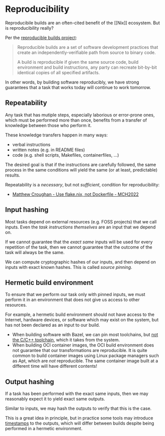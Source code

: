 # Reproducibility

Reproducibile builds are an often-cited benefit of the [[Nix]] ecosystem. But is reproducibility really?

Per the [reproducible builds project](https://reproducible-builds.org/):

> Reproducible builds are a set of software development practices that create an independently-verifiable path from source to binary code.
>
> A build is reproducible if given the same source code, build environment and build instructions, any party can recreate bit-by-bit identical copies of all specified artifacts.

In other words, by building software reproducibly, we have strong guarantees that a task that works today will continue to work tomorrow.

## Repeatability

Any task that has mutiple steps, especially laborious or error-prone ones, which must be performed more than once, benefits from a transfer of knowledge between those who perform it.

These knowledge transfers happen in many ways:
 - verbal instructions
 - written notes (e.g. in README files)
 - code (e.g. shell scripts, Makefiles, containerfiles, ...)

The desired goal is that if the instructions are carefully followed, the same process in the same conditions will yield the same (or at least, predictable) results.

Repeatability is a *necessary*, but not *sufficient*, condition for reproducibility:
 - [Matthew Croughan - Use flake.nix, not Dockerfile - MCH2022](https://youtu.be/0uixRE8xlbY)

## Input hashing

Most tasks depend on external resources (e.g. FOSS projects) that we call inputs.
Even the *task instructions themselves* are an input that we depend on.

If we cannot guarantee that the *exact same* inputs will be used for every repetition of the task, then we cannot guarantee that the outcome of the task will always be the same.

We can compute cryptographic hashes of our inputs, and then depend on inputs with exact known hashes.
This is called *source pinning*.

## Hermetic build environment

To ensure that we perform our task only with pinned inputs, we must perform it in an environment that does not give us access to other resources.

For example, a hermetic build environment should not have access to the Internet, hardware devices, or software which may exist on the system, but has not been declared as an input to our build.

- When building software with Bazel, we can pin most toolchains, but [not the C/C++ toolchain][bazel-c], which it takes from the system.
- When building OCI container images, the OCI build environment does not guarantee that our transformations are reproducible.
  It is quite common to build container images using Linux package managers such as Apt, which are *not* reproducible.
  The same container image built at a different time will have different contents!

## Output hashing

If a task has been performed with the exact same inputs, then we may reasonably expect it to yield exact same outputs.

Similar to inputs, we may hash the outputs to verify that this is the case.

This is a great idea in principle, but in practice some tools may introduce [timestamps] to the outputs, which will differ between builds despite being performed in a hermetic environment.

[bazel-c]: https://blog.aspect.dev/hermetic-c-toolchain
[timestamps]: https://reproducible-builds.org/docs/timestamps/
